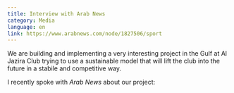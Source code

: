 ```yaml
---
title: Interview with Arab News
category: Media
language: en
link: https://www.arabnews.com/node/1827506/sport
---
```

We are building and implementing a very interesting project in the Gulf at Al Jazira Club trying to use a sustainable model that will lift the club into the future in a stabile and competitive way.

I recently spoke with _Arab News_ about our project:
